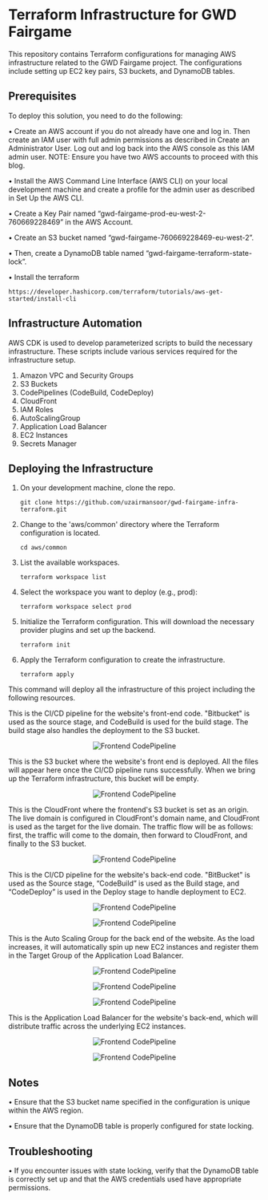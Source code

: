 # Terraform Infrastructure for GWD Fairgame

This repository contains Terraform configurations for managing AWS infrastructure related to the GWD Fairgame project. The configurations include setting up EC2 key pairs, S3 buckets, and DynamoDB tables.

## Prerequisites

To deploy this solution, you need to do the following: 
 
•   Create an AWS account if you do not already have one and log in. Then create an IAM user with full admin permissions as described in Create an Administrator User. Log out and log back into the AWS console as this IAM admin user.
NOTE: Ensure you have two AWS accounts to proceed with this blog.

•   Install the AWS Command Line Interface (AWS CLI) on your local development machine and create a profile for the admin user as described in Set Up the AWS CLI.

•   Create a Key Pair named “gwd-fairgame-prod-eu-west-2-760669228469” in the AWS Account.

•   Create an S3 bucket named “gwd-fairgame-760669228469-eu-west-2”.

•   Then, create a DynamoDB table named “gwd-fairgame-terraform-state-lock”.

•   Install the terraform
    
    https://developer.hashicorp.com/terraform/tutorials/aws-get-started/install-cli

## Infrastructure Automation  
 
AWS CDK is used to develop parameterized scripts to build the necessary infrastructure. These scripts include various services required for the infrastructure setup.
 
1. Amazon VPC and Security Groups
2. S3 Buckets
3. CodePipelines (CodeBuild, CodeDeploy)
4. CloudFront
5. IAM Roles
6. AutoScalingGroup
7. Application Load Balancer
8. EC2 Instances
9. Secrets Manager

## Deploying the Infrastructure  
 
1. On your development machine, clone the repo.

       git clone https://github.com/uzairmansoor/gwd-fairgame-infra-terraform.git

3. Change to the 'aws/common' directory where the Terraform configuration is located.

       cd aws/common

5. List the available workspaces.
   
       terraform workspace list

7. Select the workspace you want to deploy (e.g., prod):

       terraform workspace select prod

9. Initialize the Terraform configuration. This will download the necessary provider plugins and set up the backend.

       terraform init

11. Apply the Terraform configuration to create the infrastructure.
    
        terraform apply

This command will deploy all the infrastructure of this project including the following resources.

This is the CI/CD pipeline for the website's front-end code. "Bitbucket" is used as the source stage, and CodeBuild is used for the build stage. The build stage also handles the deployment to the S3 bucket.

<p align="center">
  <img src=https://github.com/user-attachments/assets/8b23e5e6-7c91-4d8e-9e57-460914167fef alt="Frontend CodePipeline" />
</p>

This is the S3 bucket where the website's front end is deployed. All the files will appear here once the CI/CD pipeline runs successfully. When we bring up the Terraform infrastructure, this bucket will be empty.

<p align="center">
  <img src=https://github.com/user-attachments/assets/a34a0b7f-9bfb-47c8-866f-e5de5f6883b9 alt="Frontend CodePipeline" />
</p>

This is the CloudFront where the frontend's S3 bucket is set as an origin. The live domain is configured in CloudFront's domain name, and CloudFront is used as the target for the live domain. The traffic flow will be as follows: first, the traffic will come to the domain, then forward to CloudFront, and finally to the S3 bucket.

<p align="center">
  <img src=https://github.com/user-attachments/assets/71dd8142-539a-4db7-b919-8d1697e64dbf alt="Frontend CodePipeline" />
</p>

This is the CI/CD pipeline for the website's back-end code. "BitBucket" is used as the Source stage, “CodeBuild” is used as the Build stage, and “CodeDeploy” is used in the Deploy stage to handle deployment to EC2.

<p align="center">
  <img src=https://github.com/user-attachments/assets/918ad10e-c696-4354-8e1f-8866500ca9bf alt="Frontend CodePipeline" />
</p>
<p align="center">
  <img src=https://github.com/user-attachments/assets/ab93e6b0-2f52-4746-b5fe-b80aa8a75bcf alt="Frontend CodePipeline" />
</p>

This is the Auto Scaling Group for the back end of the website. As the load increases, it will automatically spin up new EC2 instances and register them in the Target Group of the Application Load Balancer.

<p align="center">
  <img src=https://github.com/user-attachments/assets/71020a3c-d974-4670-8018-bc98dff6d84b alt="Frontend CodePipeline" />
</p>
<p align="center">
  <img src=https://github.com/user-attachments/assets/12036433-e05f-4bbc-869b-d3c61c71058d alt="Frontend CodePipeline" />
</p>
<p align="center">
  <img src=https://github.com/user-attachments/assets/d8170f2c-7760-41f1-be2a-a34023104763 alt="Frontend CodePipeline" />
</p>

This is the Application Load Balancer for the website's back-end, which will distribute traffic across the underlying EC2 instances.

<p align="center">
  <img src=https://github.com/user-attachments/assets/c76b1e64-fde6-4241-9a7c-ad50ca9bc9e2 alt="Frontend CodePipeline" />
</p>
<p align="center">
  <img src=https://github.com/user-attachments/assets/16663ce4-5656-434c-ab74-e24e482807df alt="Frontend CodePipeline" />
</p>

## Notes

•   Ensure that the S3 bucket name specified in the configuration is unique within the AWS region.

•   Ensure that the DynamoDB table is properly configured for state locking.

## Troubleshooting

•   If you encounter issues with state locking, verify that the DynamoDB table is correctly set up and that the AWS credentials used have appropriate permissions.
